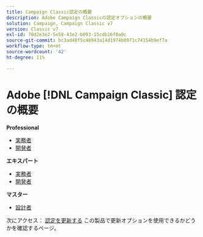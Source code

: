 ```yaml
---
title: Campaign Classic認定の概要
description: Adobe Campaign Classicの認定オプションの概要
solution: Campaign, Campaign Classic v7
version: Classic v7
exl-id: 70d2e3e2-5e58-43e2-b093-15cdb16f0a0c
source-git-commit: bc3ad48f5c48943a14d1974b0971c74154b9ef7a
workflow-type: tm+mt
source-wordcount: '42'
ht-degree: 11%

---
```


# Adobe [!DNL Campaign Classic] 認定の概要

**Professional**

* [実務者](/help/certifications/acc/acc-p-business.md) <!--AD0-E329-->
* [開発者](/help/certifications/acc/acc-p-developer.md) <!--AD0-E331-->

**エキスパート**

* [実務者](/help/certifications/acc/acc-e-business.md) <!--AD0-E327-->
* [開発者](/help/certifications/acc/acc-e-developer.md) <!--AD0-E330-->

**マスター**

* [設計者](/help/certifications/acc/acc-m-developer.md) <!--AD0-E328-->

次にアクセス： [認定を更新する](/help/certifications/renew.md) この製品で更新オプションを使用できるかどうかを確認するページ。
